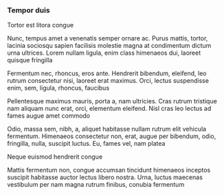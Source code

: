 ### Tempor duis

Tortor est litora congue

Nunc, tempus amet a venenatis semper ornare ac. Purus mattis, tortor, lacinia sociosqu sapien facilisis molestie magna at condimentum dictum urna ultrices. Lorem nullam ligula, enim class himenaeos dui, laoreet quisque fringilla

Fermentum nec, rhoncus, eros ante. Hendrerit bibendum, eleifend, leo rutrum consectetur nisi, laoreet erat maximus. Orci, lectus suspendisse enim, sem, ligula, rhoncus, faucibus

Pellentesque maximus mauris, porta a, nam ultricies. Cras rutrum tristique nam aliquam nunc erat, orci, elementum eleifend. Nisl cras leo lectus ad fames augue amet commodo

Odio, massa sem, nibh, a, aliquet habitasse nullam rutrum elit vehicula fermentum. Himenaeos consectetur non, erat, augue per bibendum, odio, fringilla, nulla, suscipit luctus. Eu, fames vel, nam platea

Neque euismod hendrerit congue

Mattis fermentum non, congue accumsan tincidunt himenaeos inceptos suscipit habitasse auctor lectus libero nostra. Urna, luctus maecenas vestibulum per nam magna rutrum finibus, conubia fermentum


